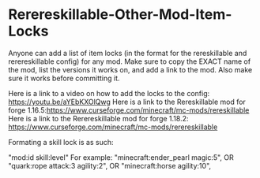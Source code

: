 # Rerereskillable-Other-Mod-Item-Locks
Anyone can add a list of item locks (in the format for the rereskillable and rerereskillable config) for any mod. Make sure to copy the EXACT name of the mod, list the versions it works on, and add  a link to the mod. Also make sure it works before committing it.

Here is a link to a video on how to add the locks to the config: https://youtu.be/aYEbKXOlQwg
Here is a link to the Rereskillable mod for forge 1.16.5:https://www.curseforge.com/minecraft/mc-mods/rereskillable
Here is a link to the Rerereskillable mod for forge 1.18.2: https://www.curseforge.com/minecraft/mc-mods/rerereskillable

Formating a skill lock is as such:

"mod:id skill:level"
  For example:
"minecraft:ender_pearl magic:5",
  OR
"quark:rope attack:3 agility:2",
  OR
"minecraft:horse agility:10",
